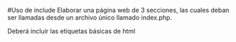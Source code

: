 #Uso de include
Elaborar una página web de 3 secciones, las cuales deban ser llamadas desde un archivo único llamado 
index.php.

Deberá incluir las etiquetas básicas de html